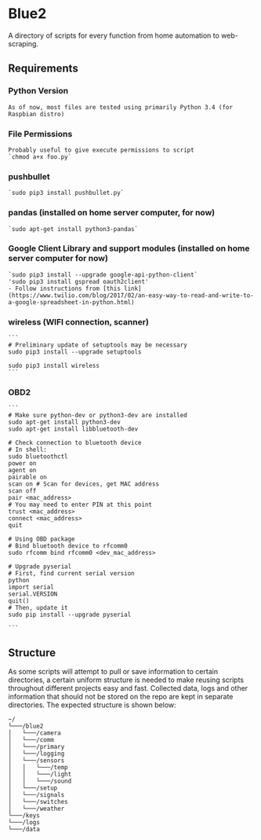 # Blue2
A directory of scripts for every function from home automation to web-scraping. 

## Requirements
### Python Version
    As of now, most files are tested using primarily Python 3.4 (for Raspbian distro)

### File Permissions
    Probably useful to give execute permissions to script
    `chmod a+x foo.py`

### pushbullet
    `sudo pip3 install pushbullet.py`

### pandas (installed on home server computer, for now)
    `sudo apt-get install python3-pandas`

### Google Client Library and support modules (installed on home server computer for now)
    `sudo pip3 install --upgrade google-api-python-client`
    'sudo pip3 install gspread oauth2client'
    - Follow instructions from [this link](https://www.twilio.com/blog/2017/02/an-easy-way-to-read-and-write-to-a-google-spreadsheet-in-python.html)

### wireless (WIFI connection, scanner)
    ```
    # Preliminary update of setuptools may be necessary
    sudo pip3 install --upgrade setuptools

    sudo pip3 install wireless
    ```
### OBD2
    ```
    # Make sure python-dev or python3-dev are installed
    sudo apt-get install python3-dev
    sudo apt-get install libbluetooth-dev

    # Check connection to bluetooth device
    # In shell:
    sudo bluetoothctl
    power on
    agent on
    pairable on
    scan on # Scan for devices, get MAC address
    scan off
    pair <mac_address>
    # You may need to enter PIN at this point
    trust <mac_address>
    connect <mac_address>
    quit

    # Using OBD package
    # Bind bluetooth device to rfcomm0
    sudo rfcomm bind rfcomm0 <dev_mac_address>

    # Upgrade pyserial
    # First, find current serial version
    python
    import serial
    serial.VERSION
    quit()
    # Then, update it
    sudo pip install --upgrade pyserial

    ```

## Structure
As some scripts will attempt to pull or save information to certain directories, a certain uniform structure is needed to make reusing scripts throughout different projects easy and fast. Collected data, logs and other information that should not be stored on the repo are kept in separate directories. The expected structure is shown below:
```
~/
└───/blue2
│   └───/camera
│   └───/comm
│   └───/primary
│   └───/logging
│   └───/sensors
│   │   └───/temp
│   │   └───/light
│   │   └───/sound
│   └───/setup
│   └───/signals
│   └───/switches
│   └───/weather
└───/keys
└───/logs
└───/data
```
  
